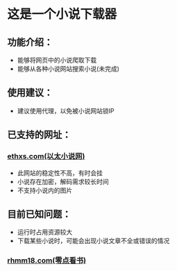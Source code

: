 # 这是一个小说下载器

## 功能介绍：

- 能够将网页中的小说爬取下载
- 能够从各种小说网站搜索小说(未完成)

## 使用建议：
- 建议使用代理，以免被小说网站锁IP

## 已支持的网址：

### [ethxs.com(以太小说网)](http://ethxs.com)

- 此网站的稳定性不高，有时会挂
- 小说存在加密，解码需求较长时间
- 不支持小说内的图片

## 目前已知问题：

- 运行时占用资源较大
- 下载某些小说时，可能会出现小说文章不全或错误的情况

### [rhmm18.com(零点看书)](http://rhmm18.com)


